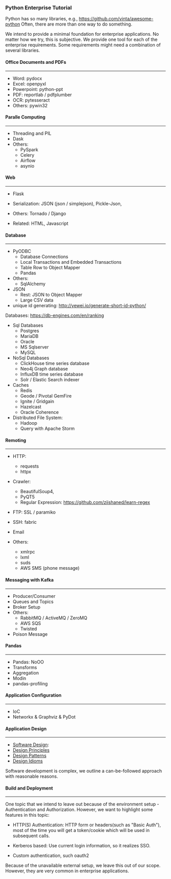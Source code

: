 ### Python Enterprise Tutorial

Python has so many libraries, e.g.,
https://github.com/vinta/awesome-python
Often, there are more than one way to do something.

We intend to provide a minimal foundation for enterprise applications. No
matter how we try, this is subjective. We provide one tool for each of the
enterprise requirements. Some requirements might need a combination
of several libraries.


#### Office Documents and PDFs
___
- Word: pydocx
- Excel: openpyxl
- Powerpoint: python-ppt
- PDF: reportlab / pdfplumber
- OCR: pytesseract
- Others: pywin32

#### Paralle Computing
___
- Threading and PIL
- Dask
- Others: 
    - PySpark
    - Celery 
    - Airflow 
    - asynio

#### Web
___
- Flask
- Serialization: JSON (json / simplejson), Pickle-Json, 

- Others: Tornado / Django
- Related: HTML, Javascript

#### Database
___
- PyODBC
    - Database Connections
    - Local Transactions and Embedded Transactions
    - Table Row to Object Mapper
    - Pandas
- Others: 
    - SqlAlchemy
- JSON
    - Rest: JSON to Object Mapper
    - Large CSV data
- unique id generating: http://yewei.io/generate-short-id-python/
    
Databases:
https://db-engines.com/en/ranking
- Sql Databases
    - Postgres
    - MariaDB
    - Oracle
    - MS Sqlserver
    - MySQL 
- NoSql Databases
    - ClickHouse time series database
    - Neo4j Graph database
    - InfluxDB time series database
    - Solr / Elastic Search indexer
- Caches
    - Redis
    - Geode / Pivotal GemFire
    - Ignite / Gridgain
    - Hazelcast
    - Oracle Coherence
- Distributed File System:
    - Hadoop
    - Query with Apache Storm

#### Remoting
___
- HTTP: 
    - requests
    - httpx

- Crawler: 
    - BeautifulSoup4, 
    - PyQT5
    - Regular Expression: https://github.com/ziishaned/learn-regex

- FTP: SSL / paramiko
- SSH: fabric
- Email
- Others:
    - xmlrpc
    - lxml
    - suds
    - AWS SMS (phone message)

#### Messaging with Kafka
___
- Producer/Consumer
- Queues and Topics
- Broker Setup
- Others:
    - RabbitMQ / ActiveMQ / ZeroMQ
    - AWS SQS
    - Twisted
- Poison Message

#### Pandas
___
- Pandas: NoOO
- Transforms
- Aggregation
- Modin
- pandas-profiling

#### Application Configuration
___
- IoC
- Networkx & Graphviz & PyDot

#### Application Design 
___  
- [Software Design](chapter_09_design/software_engineering.md):
- [Design Principles](chapter_09_design/docs/design_principles.md)
- [Design Patterns](chapter_09_design/docs/design_patterns.md)
- [Design Idioms](chapter_09_design/docs/design_idioms.md)

Software development is complex, we outline a can-be-followed approach with reasonable reasons.


#### Build and Deployment
___


One topic that we intend to leave out because of the environment setup - 
Authentication and Authorization. However, we want to highlight some
features in this topic:
- HTTP(S) Authentication: HTTP form or headers(such as "Basic Auth"), most of 
  the time you will get a token/cookie which will be used in subsequent calls.
  
- Kerberos based: Use current login information, so it realizes SSO.

- Custom authentication, such oauth2

Because of the unavailable external setup, we leave this out of our scope.
However, they are very common in enterprise applications.
